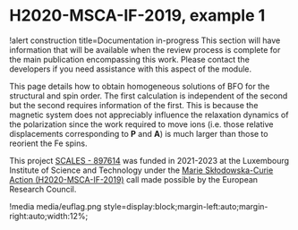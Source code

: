 # H2020-MSCA-IF-2019, example 1

!alert construction title=Documentation in-progress
This section will have information that will be available when the review process is complete for the main publication encompassing this work. Please contact the developers if you need assistance with this aspect of the module.

This page details how to obtain homogeneous solutions of BFO for the structural and spin order. The first calculation is independent of the second but the second requires information of the first. This is because the magnetic system does not appreciably influence the relaxation dynamics of the polarization since the work required to move ions (i.e. those relative displacements corresponding to $\mathbf{P}$ and $\mathbf{A}$) is much larger than those to reorient the Fe spins.



This project [SCALES - 897614](https://cordis.europa.eu/project/id/897614) was funded in 2021-2023 at the Luxembourg Institute of Science and Technology under the [Marie Skłodowska-Curie Action (H2020-MSCA-IF-2019)](https://ec.europa.eu/info/funding-tenders/opportunities/portal/screen/opportunities/topic-details/msca-if-2020) call made possible by the European Research Council.

!media media/euflag.png style=display:block;margin-left:auto;margin-right:auto;width:12%;
